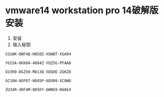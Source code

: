 # vmware14 workstation pro 14破解版安装
1. 安装
2. 输入秘钥

```
CG1WK-DWF4Q-H850Z-XGWQT-XGA94

YG15A-6HX84-4884Z-YQZ5G-PFAA8

GV3R0-DGZ50-M813Q-5DQXE-ZGKZ8

GC10H-6DF07-H845P-6DXN9-XC8W8

ZU34R-40F4M-085KY-QWNG9-NUAE4
```